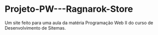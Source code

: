 # Projeto-PW---Ragnarok-Store
Um site feito para uma aula da matéria Programação Web II do curso de Desenvolvimento de Sitemas.
